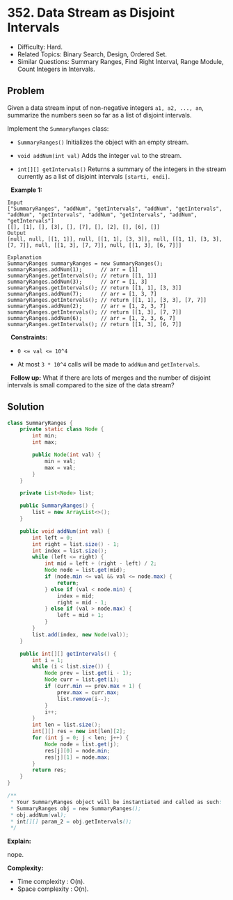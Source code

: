 # 352. Data Stream as Disjoint Intervals

- Difficulty: Hard.
- Related Topics: Binary Search, Design, Ordered Set.
- Similar Questions: Summary Ranges, Find Right Interval, Range Module, Count Integers in Intervals.

## Problem

Given a data stream input of non-negative integers ```a1, a2, ..., an```, summarize the numbers seen so far as a list of disjoint intervals.

Implement the ```SummaryRanges``` class:


	
- ```SummaryRanges()``` Initializes the object with an empty stream.
	
- ```void addNum(int val)``` Adds the integer ```val``` to the stream.
	
- ```int[][] getIntervals()``` Returns a summary of the integers in the stream currently as a list of disjoint intervals ```[starti, endi]```.


 
**Example 1:**

```
Input
["SummaryRanges", "addNum", "getIntervals", "addNum", "getIntervals", "addNum", "getIntervals", "addNum", "getIntervals", "addNum", "getIntervals"]
[[], [1], [], [3], [], [7], [], [2], [], [6], []]
Output
[null, null, [[1, 1]], null, [[1, 1], [3, 3]], null, [[1, 1], [3, 3], [7, 7]], null, [[1, 3], [7, 7]], null, [[1, 3], [6, 7]]]

Explanation
SummaryRanges summaryRanges = new SummaryRanges();
summaryRanges.addNum(1);      // arr = [1]
summaryRanges.getIntervals(); // return [[1, 1]]
summaryRanges.addNum(3);      // arr = [1, 3]
summaryRanges.getIntervals(); // return [[1, 1], [3, 3]]
summaryRanges.addNum(7);      // arr = [1, 3, 7]
summaryRanges.getIntervals(); // return [[1, 1], [3, 3], [7, 7]]
summaryRanges.addNum(2);      // arr = [1, 2, 3, 7]
summaryRanges.getIntervals(); // return [[1, 3], [7, 7]]
summaryRanges.addNum(6);      // arr = [1, 2, 3, 6, 7]
summaryRanges.getIntervals(); // return [[1, 3], [6, 7]]
```

 
**Constraints:**


	
- ```0 <= val <= 10^4```
	
- At most ```3 * 10^4``` calls will be made to ```addNum``` and ```getIntervals```.


 
**Follow up:** What if there are lots of merges and the number of disjoint intervals is small compared to the size of the data stream?


## Solution

```java
class SummaryRanges {
    private static class Node {
        int min;
        int max;

        public Node(int val) {
            min = val;
            max = val;
        }
    }

    private List<Node> list;

    public SummaryRanges() {
        list = new ArrayList<>();
    }

    public void addNum(int val) {
        int left = 0;
        int right = list.size() - 1;
        int index = list.size();
        while (left <= right) {
            int mid = left + (right - left) / 2;
            Node node = list.get(mid);
            if (node.min <= val && val <= node.max) {
                return;
            } else if (val < node.min) {
                index = mid;
                right = mid - 1;
            } else if (val > node.max) {
                left = mid + 1;
            }
        }
        list.add(index, new Node(val));
    }

    public int[][] getIntervals() {
        int i = 1;
        while (i < list.size()) {
            Node prev = list.get(i - 1);
            Node curr = list.get(i);
            if (curr.min == prev.max + 1) {
                prev.max = curr.max;
                list.remove(i--);
            }
            i++;
        }
        int len = list.size();
        int[][] res = new int[len][2];
        for (int j = 0; j < len; j++) {
            Node node = list.get(j);
            res[j][0] = node.min;
            res[j][1] = node.max;
        }
        return res;
    }
}

/**
 * Your SummaryRanges object will be instantiated and called as such:
 * SummaryRanges obj = new SummaryRanges();
 * obj.addNum(val);
 * int[][] param_2 = obj.getIntervals();
 */
```

**Explain:**

nope.

**Complexity:**

* Time complexity : O(n).
* Space complexity : O(n).
